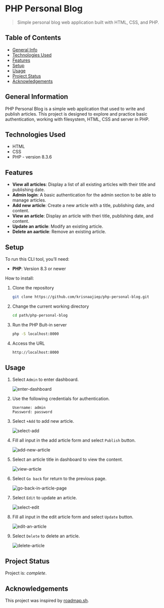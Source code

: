 # PHP Personal Blog

> Simple personal blog web application built with HTML, CSS, and PHP.

## Table of Contents

- [General Info](#general-information)
- [Technologies Used](#technologies-used)
- [Features](#features)
- [Setup](#setup)
- [Usage](#usage)
- [Project Status](#project-status)
- [Acknowledgements](#acknowledgements)

## General Information

PHP Personal Blog is a simple web application that used to write and publish articles. This project is designed to explore and practice basic authentication, working with filesystem, HTML, CSS and server in PHP.

## Technologies Used

- HTML
- CSS
- PHP - version 8.3.6

## Features

- **View all articles**: Display a list of all existing articles with their title and publishing date.
- **Admin login**: A basic authentication for the admin section to be able to manage articles.
- **Add new article**: Create a new article with a title, publishing date, and content.
- **View an article**: Display an article with theri title, publishing date, and content.
- **Update an article**: Modify an existing article.
- **Delete an aarticle**: Remove an existing article.

## Setup

To run this CLI tool, you’ll need:

- **PHP**: Version 8.3 or newer

How to install:

1. Clone the repository

   ```bash
   git clone https://github.com/krisnaajiep/php-personal-blog.git
   ```

2. Change the current working directory

   ```bash
   cd path/php-personal-blog
   ```

3. Run the PHP Bult-in server

   ```bash
   php -S localhost:8000
   ```

4. Access the URL

   ```bash
   http://localhost:8000
   ```

## Usage

1. Select `Admin` to enter dashboard.

   ![enter-dashboard](images/image1.png)

2. Use the following credentials for authentication.

   ```text
   Username: admin
   Password: password
   ```

3. Select `+Add` to add new article.

   ![select-add](images/image2.png)

4. Fill all input in the add article form and select `Publish` button.

   ![add-new-article](images/image3.png)

5. Select an article title in dashboard to view the content.

   ![view-article](images/image4.png)

6. Select `Go back` for return to the previous page.

   ![go-back-in-article-page](images/image5.png)

7. Select `Edit` to update an article.

   ![select-edit](images/image6.png)

8. Fill all input in the edit article form and select `Update` button.

   ![edit-an-article](images/image7.png)

9. Select `Delete` to delete an article.

   ![delete-article](images/image8.png)

## Project Status

Project is: _complete_.

## Acknowledgements

This project was inspired by [roadmap.sh](https://roadmap.sh/projects/personal-blog).

